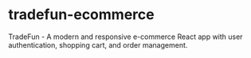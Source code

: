 # tradefun-ecommerce
TradeFun - A modern and responsive e-commerce React app with user authentication, shopping cart, and order management.
